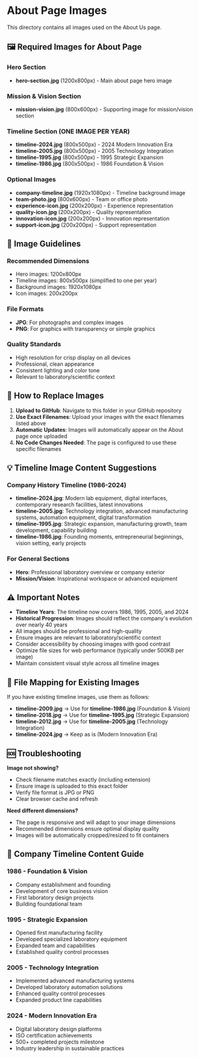 
# About Page Images

This directory contains all images used on the About Us page.

## 🖼️ Required Images for About Page

### Hero Section
- **hero-section.jpg** (1200x800px) - Main about page hero image

### Mission & Vision Section
- **mission-vision.jpg** (800x600px) - Supporting image for mission/vision section

### Timeline Section (ONE IMAGE PER YEAR)
- **timeline-2024.jpg** (800x500px) - 2024 Modern Innovation Era
- **timeline-2005.jpg** (800x500px) - 2005 Technology Integration
- **timeline-1995.jpg** (800x500px) - 1995 Strategic Expansion
- **timeline-1986.jpg** (800x500px) - 1986 Foundation & Vision

### Optional Images
- **company-timeline.jpg** (1920x1080px) - Timeline background image
- **team-photo.jpg** (800x600px) - Team or office photo
- **experience-icon.jpg** (200x200px) - Experience representation
- **quality-icon.jpg** (200x200px) - Quality representation
- **innovation-icon.jpg** (200x200px) - Innovation representation
- **support-icon.jpg** (200x200px) - Support representation

## 📐 Image Guidelines

### Recommended Dimensions
- Hero images: 1200x800px
- Timeline images: 800x500px (simplified to one per year)
- Background images: 1920x1080px
- Icon images: 200x200px

### File Formats
- **JPG**: For photographs and complex images
- **PNG**: For graphics with transparency or simple graphics

### Quality Standards
- High resolution for crisp display on all devices
- Professional, clean appearance
- Consistent lighting and color tone
- Relevant to laboratory/scientific context

## 🔄 How to Replace Images

1. **Upload to GitHub**: Navigate to this folder in your GitHub repository
2. **Use Exact Filenames**: Upload your images with the exact filenames listed above
3. **Automatic Updates**: Images will automatically appear on the About page once uploaded
4. **No Code Changes Needed**: The page is configured to use these specific filenames

## 💡 Timeline Image Content Suggestions

### Company History Timeline (1986-2024)
- **timeline-2024.jpg**: Modern lab equipment, digital interfaces, contemporary research facilities, latest innovations
- **timeline-2005.jpg**: Technology integration, advanced manufacturing systems, automation equipment, digital transformation
- **timeline-1995.jpg**: Strategic expansion, manufacturing growth, team development, capability building
- **timeline-1986.jpg**: Founding moments, entrepreneurial beginnings, vision setting, early projects

### For General Sections
- **Hero**: Professional laboratory overview or company exterior
- **Mission/Vision**: Inspirational workspace or advanced equipment

## ⚠️ Important Notes

- **Timeline Years**: The timeline now covers 1986, 1995, 2005, and 2024
- **Historical Progression**: Images should reflect the company's evolution over nearly 40 years
- All images should be professional and high-quality
- Ensure images are relevant to laboratory/scientific context
- Consider accessibility by choosing images with good contrast
- Optimize file sizes for web performance (typically under 500KB per image)
- Maintain consistent visual style across all timeline images

## 🔄 File Mapping for Existing Images

If you have existing timeline images, use them as follows:
- **timeline-2009.jpg** → Use for **timeline-1986.jpg** (Foundation & Vision)
- **timeline-2018.jpg** → Use for **timeline-1995.jpg** (Strategic Expansion)
- **timeline-2012.jpg** → Use for **timeline-2005.jpg** (Technology Integration)
- **timeline-2024.jpg** → Keep as is (Modern Innovation Era)

## 🆘 Troubleshooting

**Image not showing?**
- Check filename matches exactly (including extension)
- Ensure image is uploaded to this exact folder
- Verify file format is JPG or PNG
- Clear browser cache and refresh

**Need different dimensions?**
- The page is responsive and will adapt to your image dimensions
- Recommended dimensions ensure optimal display quality
- Images will be automatically cropped/resized to fit containers

## 🎯 Company Timeline Content Guide

### 1986 - Foundation & Vision
- Company establishment and founding
- Development of core business vision
- First laboratory design projects
- Building foundational team

### 1995 - Strategic Expansion
- Opened first manufacturing facility
- Developed specialized laboratory equipment
- Expanded team and capabilities
- Established quality control processes

### 2005 - Technology Integration
- Implemented advanced manufacturing systems
- Developed laboratory automation solutions
- Enhanced quality control processes
- Expanded product line capabilities

### 2024 - Modern Innovation Era
- Digital laboratory design platforms
- ISO certification achievements
- 500+ completed projects milestone
- Industry leadership in sustainable practices
